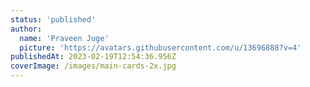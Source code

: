 ```yaml
---
status: 'published'
author:
  name: 'Praveen Juge'
  picture: 'https://avatars.githubusercontent.com/u/13696888?v=4'
publishedAt: 2023-02-19T12:54:36.956Z
coverImage: /images/main-cards-2x.jpg
---
```

